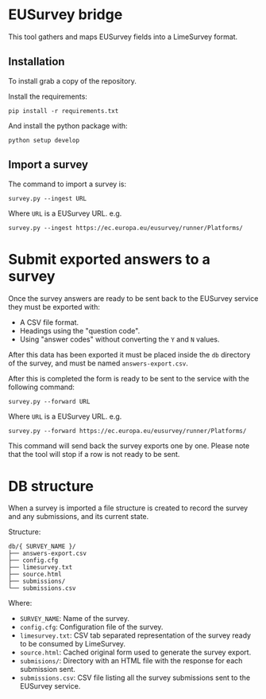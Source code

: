 # EUSurvey bridge

This tool gathers and maps EUSurvey fields into a LimeSurvey format.


## Installation

To install grab a copy of the repository.

Install the requirements:

    pip install -r requirements.txt


And install the python package with:

    python setup develop


## Import a survey

The command to import a survey is:

    survey.py --ingest URL

Where `URL` is a EUSurvey URL. e.g.

    survey.py --ingest https://ec.europa.eu/eusurvey/runner/Platforms/


# Submit exported answers to a survey

Once the survey answers are ready to be sent back to the EUSurvey service they must be exported with:

- A CSV file format.
- Headings using the "question code".
- Using "answer codes" without converting the `Y` and `N` values.

After this data has been exported it must be placed inside the `db` directory of the survey, and must be named `answers-export.csv`.

After this is completed the form is ready to be sent to the service with the following command:

    survey.py --forward URL

Where `URL` is a EUSurvey URL. e.g.

    survey.py --forward https://ec.europa.eu/eusurvey/runner/Platforms/

This command will send back the survey exports one by one. Please note that the tool will stop if a row is not ready to be sent.


# DB structure

When a survey is imported a file structure is created to record the survey and any submissions, and its current state.

Structure:

    db/{ SURVEY_NAME }/
    ├── answers-export.csv
    ├── config.cfg
    ├── limesurvey.txt
    ├── source.html
    ├── submissions/
    └── submissions.csv

Where:

- `SURVEY_NAME`: Name of the survey.
- `config.cfg`: Configuration file of the survey.
- `limesurvey.txt`: CSV tab separated representation of the survey ready to be consumed by LimeSurvey.
- `source.html`: Cached original form used to generate the survey export.
- `submisions/`: Directory with an HTML file with the response for each submission sent.
- `submissions.csv`: CSV file listing all the survey submissions sent to the EUSurvey service.





